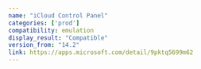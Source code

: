 ```yaml
---
name: "iCloud Control Panel"
categories: ['prod']
compatibility: emulation
display_result: "Compatible"
version_from: "14.2"
link: https://apps.microsoft.com/detail/9pktq5699m62
---
```


